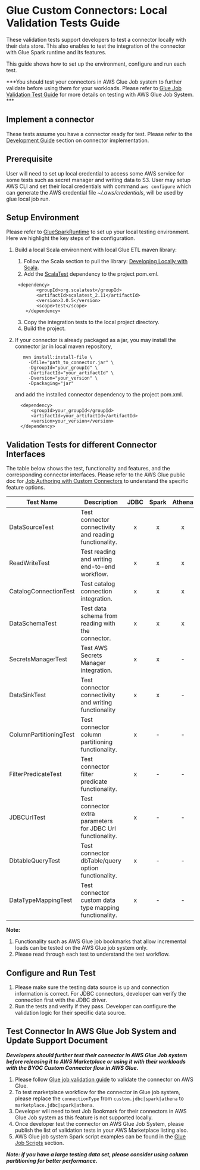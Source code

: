 # Glue Custom Connectors: Local Validation Tests Guide

These validation tests support developers to test a connector locally with their data store. This also enables to test the integration of the connector with Glue Spark runtime and its features.

This guide shows how to set up the environment, configure and run each test.

***You should test your connectors in AWS Glue Job system to further validate before using them for your workloads. 
Please refer to [Glue Job Validation Test Guide](../glueJobValidation/README.md) for more details on testing with AWS Glue Job System. ***

## Implement a connector

These tests assume you have a connector ready for test. 
Please refer to the [Development Guide](../development/README.md) section on connector implementation.

## Prerequisite

User will need to set up local credential to access some AWS service for some tests such as secret manager and writing data to S3. 
User may setup AWS CLI and set their local credentials with command `aws configure` which can generate the AWS credential file *~/.aws/credentials*, will be used by glue local job run.

## Setup Environment

Please refer to [GlueSparkRuntime](../development/GlueSparkRuntime/README.md) to set up your local testing environment. Here we highlight the key steps of the configuration.

1. Build a local Scala environment with local Glue ETL maven library:
    1. Follow the Scala section to pull the library: [Developing Locally with Scala](https://docs.aws.amazon.com/glue/latest/dg/aws-glue-programming-etl-libraries.html).
    2. Add the [ScalaTest](https://www.scalatest.org/user_guide) dependency to the project pom.xml.
    ```
     <dependency>
            <groupId>org.scalatest</groupId>
            <artifactId>scalatest_2.11</artifactId>
            <version>3.0.5</version>
            <scope>test</scope>
        </dependency>
    ```
    3. Copy the integration tests to the local project directory.
    4. Build the project.

2. If your connector is already packaged as a jar, you may install the connector jar in local maven repository,
    ```text
       mvn install:install-file \
         -Dfile="path_to_connector.jar" \
         -DgroupId="your_groupId" \
         -DartifactId="your_artifactId" \
         -Dversion="your_version" \
         -Dpackaging="jar"
    ```
    and add the installed connector dependency to the project pom.xml.
    ```text
      <dependency>
          <groupId>your_groupId</groupId>
          <artifactId>your_artifactId</artifactId>
          <version>your_version</version>
      </dependency>
    ```

## Validation Tests for different Connector Interfaces
The table below shows the test, functionality and features, and the corresponding connector interfaces. Please refer to the AWS Glue public doc for [Job Authoring with Custom Connectors](https://docs.aws.amazon.com/glue/latest/ug/connectors-chapter.html#job-authoring-custom-connectors) to understand the specific feature options.

| Test Name  | Description | JDBC | Spark | Athena |
|---|---|:----:|:----:|:----:|
|DataSourceTest|Test connector connectivity and reading functionality.| x | x | x |
|ReadWriteTest|Test reading and writing end-to-end workflow.| x | x | x |
|CatalogConnectionTest|Test catalog connection integration.| x | x | x |
|DataSchemaTest|Test data schema from reading with the connector.| x | x | x |
|SecretsManagerTest|Test AWS Secrets Manager integration.| x | x | - |
|DataSinkTest|Test connector connectivity and writing functionality| x | x | - |
|ColumnPartitioningTest|Test connector column partitioning functionality.| x | - | - |
|FilterPredicateTest|Test connector filter predicate functionality.| x | - | - |
|JDBCUrlTest|Test connector extra parameters for JDBC Url functionality.| x | - | - |
|DbtableQueryTest|Test connector dbTable/query option functionality.| x | - | - |
|DataTypeMappingTest|Test connector custom data type mapping functionality.| x | - | - |

**Note:**
1. Functionality such as AWS Glue job bookmarks that allow incremental loads can be tested on the AWS Glue job system only.
2. Please read through each test to understand the test workflow.

## Configure and Run Test
1. Please make sure the testing data source is up and connection information is correct.
    For JDBC connectors, developer can verify the connection first with the JDBC driver.
2. Run the tests and verify if they pass.
    Developer can configure the validation logic for their specific data source.

## Test Connector In AWS Glue Job System and Update Support Document

***Developers should further test their connector in AWS Glue Job system before releasing it to AWS Marketplace or using it with their workloads with the BYOC Custom Connector flow in AWS Glue.***

1. Please follow [Glue job validation guide](../glueJobValidation/README.md) to validate the connector on AWS Glue.
2. To test marketplace workflow for the connector in Glue job system, please replace the `connectionType` from `custom.jdbc|spark|athena` to `marketplace.jdbc|spark|athena`.
3. Developer will need to test Job Bookmark for their connectors in AWS Glue Job system as this feature is not supported locally.
4. Once developer test the connector on AWS Glue Job System, please publish the list of validation tests in your AWS Marketplace listing also.
5. AWS Glue job system Spark script examples can be found in the [Glue Job Scripts](../gluescripts/README.md) section.
    
***Note: if you have a large testing data set, please consider using column partitioning for better performance.***

    